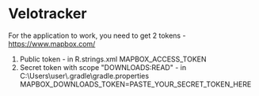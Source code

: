 # Velotracker
For the application to work, you need to get 2 tokens - https://www.mapbox.com/
1) Public token - in R.strings.xml
<string name="access_token">MAPBOX_ACCESS_TOKEN</string>
2) Secret token with scope "DOWNLOADS:READ" - in C:\Users\user\\.gradle\gradle.properties
MAPBOX_DOWNLOADS_TOKEN=PASTE_YOUR_SECRET_TOKEN_HERE

